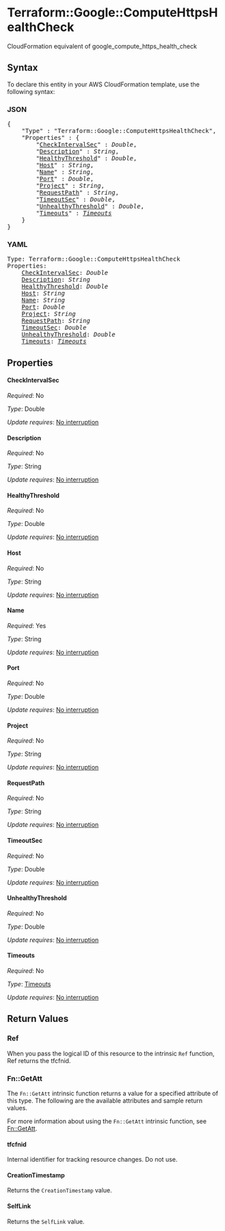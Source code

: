 # Terraform::Google::ComputeHttpsHealthCheck

CloudFormation equivalent of google_compute_https_health_check

## Syntax

To declare this entity in your AWS CloudFormation template, use the following syntax:

### JSON

<pre>
{
    "Type" : "Terraform::Google::ComputeHttpsHealthCheck",
    "Properties" : {
        "<a href="#checkintervalsec" title="CheckIntervalSec">CheckIntervalSec</a>" : <i>Double</i>,
        "<a href="#description" title="Description">Description</a>" : <i>String</i>,
        "<a href="#healthythreshold" title="HealthyThreshold">HealthyThreshold</a>" : <i>Double</i>,
        "<a href="#host" title="Host">Host</a>" : <i>String</i>,
        "<a href="#name" title="Name">Name</a>" : <i>String</i>,
        "<a href="#port" title="Port">Port</a>" : <i>Double</i>,
        "<a href="#project" title="Project">Project</a>" : <i>String</i>,
        "<a href="#requestpath" title="RequestPath">RequestPath</a>" : <i>String</i>,
        "<a href="#timeoutsec" title="TimeoutSec">TimeoutSec</a>" : <i>Double</i>,
        "<a href="#unhealthythreshold" title="UnhealthyThreshold">UnhealthyThreshold</a>" : <i>Double</i>,
        "<a href="#timeouts" title="Timeouts">Timeouts</a>" : <i><a href="timeouts.md">Timeouts</a></i>
    }
}
</pre>

### YAML

<pre>
Type: Terraform::Google::ComputeHttpsHealthCheck
Properties:
    <a href="#checkintervalsec" title="CheckIntervalSec">CheckIntervalSec</a>: <i>Double</i>
    <a href="#description" title="Description">Description</a>: <i>String</i>
    <a href="#healthythreshold" title="HealthyThreshold">HealthyThreshold</a>: <i>Double</i>
    <a href="#host" title="Host">Host</a>: <i>String</i>
    <a href="#name" title="Name">Name</a>: <i>String</i>
    <a href="#port" title="Port">Port</a>: <i>Double</i>
    <a href="#project" title="Project">Project</a>: <i>String</i>
    <a href="#requestpath" title="RequestPath">RequestPath</a>: <i>String</i>
    <a href="#timeoutsec" title="TimeoutSec">TimeoutSec</a>: <i>Double</i>
    <a href="#unhealthythreshold" title="UnhealthyThreshold">UnhealthyThreshold</a>: <i>Double</i>
    <a href="#timeouts" title="Timeouts">Timeouts</a>: <i><a href="timeouts.md">Timeouts</a></i>
</pre>

## Properties

#### CheckIntervalSec

_Required_: No

_Type_: Double

_Update requires_: [No interruption](https://docs.aws.amazon.com/AWSCloudFormation/latest/UserGuide/using-cfn-updating-stacks-update-behaviors.html#update-no-interrupt)

#### Description

_Required_: No

_Type_: String

_Update requires_: [No interruption](https://docs.aws.amazon.com/AWSCloudFormation/latest/UserGuide/using-cfn-updating-stacks-update-behaviors.html#update-no-interrupt)

#### HealthyThreshold

_Required_: No

_Type_: Double

_Update requires_: [No interruption](https://docs.aws.amazon.com/AWSCloudFormation/latest/UserGuide/using-cfn-updating-stacks-update-behaviors.html#update-no-interrupt)

#### Host

_Required_: No

_Type_: String

_Update requires_: [No interruption](https://docs.aws.amazon.com/AWSCloudFormation/latest/UserGuide/using-cfn-updating-stacks-update-behaviors.html#update-no-interrupt)

#### Name

_Required_: Yes

_Type_: String

_Update requires_: [No interruption](https://docs.aws.amazon.com/AWSCloudFormation/latest/UserGuide/using-cfn-updating-stacks-update-behaviors.html#update-no-interrupt)

#### Port

_Required_: No

_Type_: Double

_Update requires_: [No interruption](https://docs.aws.amazon.com/AWSCloudFormation/latest/UserGuide/using-cfn-updating-stacks-update-behaviors.html#update-no-interrupt)

#### Project

_Required_: No

_Type_: String

_Update requires_: [No interruption](https://docs.aws.amazon.com/AWSCloudFormation/latest/UserGuide/using-cfn-updating-stacks-update-behaviors.html#update-no-interrupt)

#### RequestPath

_Required_: No

_Type_: String

_Update requires_: [No interruption](https://docs.aws.amazon.com/AWSCloudFormation/latest/UserGuide/using-cfn-updating-stacks-update-behaviors.html#update-no-interrupt)

#### TimeoutSec

_Required_: No

_Type_: Double

_Update requires_: [No interruption](https://docs.aws.amazon.com/AWSCloudFormation/latest/UserGuide/using-cfn-updating-stacks-update-behaviors.html#update-no-interrupt)

#### UnhealthyThreshold

_Required_: No

_Type_: Double

_Update requires_: [No interruption](https://docs.aws.amazon.com/AWSCloudFormation/latest/UserGuide/using-cfn-updating-stacks-update-behaviors.html#update-no-interrupt)

#### Timeouts

_Required_: No

_Type_: <a href="timeouts.md">Timeouts</a>

_Update requires_: [No interruption](https://docs.aws.amazon.com/AWSCloudFormation/latest/UserGuide/using-cfn-updating-stacks-update-behaviors.html#update-no-interrupt)

## Return Values

### Ref

When you pass the logical ID of this resource to the intrinsic `Ref` function, Ref returns the tfcfnid.

### Fn::GetAtt

The `Fn::GetAtt` intrinsic function returns a value for a specified attribute of this type. The following are the available attributes and sample return values.

For more information about using the `Fn::GetAtt` intrinsic function, see [Fn::GetAtt](https://docs.aws.amazon.com/AWSCloudFormation/latest/UserGuide/intrinsic-function-reference-getatt.html).

#### tfcfnid

Internal identifier for tracking resource changes. Do not use.

#### CreationTimestamp

Returns the <code>CreationTimestamp</code> value.

#### SelfLink

Returns the <code>SelfLink</code> value.

